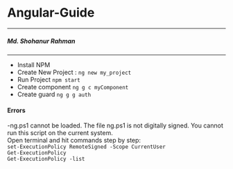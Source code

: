 # Angular-Guide
---
##### Md. Shohanur Rahman
***

- Install NPM
- Create New Project : `ng new my_project`
- Run Project `npm start`
- Create component `ng g c myComponent`
- Create guard `ng g g auth`

#### Errors
-ng.ps1 cannot be loaded. The file ng.ps1 is not digitally signed. You cannot run this script on the current system.
<br/>
Open terminal and hit commands step by step:
<br/>
`set-ExecutionPolicy RemoteSigned -Scope CurrentUser`
<br>
`Get-ExecutionPolicy`
<br>
`Get-ExecutionPolicy -list`
